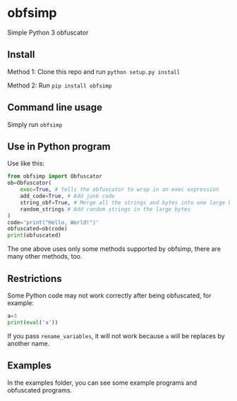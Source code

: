 # obfsimp
 Simple Python 3 obfuscator

## Install
Method 1: Clone this repo and run `python setup.py install`

Method 2: Run `pip install obfsimp`

## Command line usage
Simply run `obfsimp`

## Use in Python program
Use like this:
```python
from obfsimp import Obfuscator
ob=Obfuscator(
    exec=True, # tells the obfuscator to wrap in an exec expression
    add_code=True, # Add junk code
    string_obf=True, # Merge all the strings and bytes into one large bytes
    random_strings # Add random strings in the large bytes
)
code='print("Hello, World!")'
obfuscated=ob(code)
print(obfuscated)
```
The one above uses only some methods supported by obfsimp, there are many other methods, too.

## Restrictions
Some Python code may not work correctly after being obfuscated, for example:
```python
a=3
print(eval('a'))
```
If you pass `rename_variables`, it will not work because `a` will be replaces by another name.

## Examples
In the examples folder, you can see some example programs and obfuscated programs.